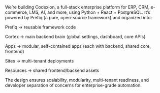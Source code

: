 We’re building Codexion, a full-stack enterprise platform for ERP, CRM, e-commerce, LMS, AI, and more, using Python + React + PostgreSQL.
It’s powered by Prefiq (a pure, open-source framework) and organized into:

Prefiq → reusable framework code

Cortex → main backend brain (global settings, dashboard, core APIs)

Apps → modular, self-contained apps (each with backend, shared core, frontend)

Sites → multi-tenant deployments

Resources → shared frontend/backend assets

The design ensures scalability, modularity, multi-tenant readiness, and developer separation of concerns for enterprise-grade automation.